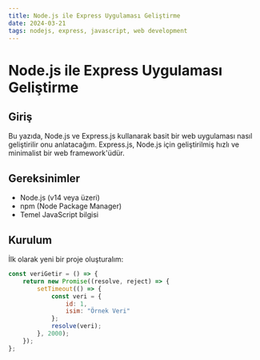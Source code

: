 ```yaml
---
title: Node.js ile Express Uygulaması Geliştirme
date: 2024-03-21
tags: nodejs, express, javascript, web development
---
```


# Node.js ile Express Uygulaması Geliştirme

## Giriş

Bu yazıda, Node.js ve Express.js kullanarak basit bir web uygulaması nasıl geliştirilir onu anlatacağım. Express.js, Node.js için geliştirilmiş hızlı ve minimalist bir web framework'üdür.

## Gereksinimler

- Node.js (v14 veya üzeri)
- npm (Node Package Manager)
- Temel JavaScript bilgisi

## Kurulum

İlk olarak yeni bir proje oluşturalım:

```javascript
const veriGetir = () => {
    return new Promise((resolve, reject) => {
        setTimeout(() => {
            const veri = {
                id: 1,
                isim: "Örnek Veri"
            };
            resolve(veri);
        }, 2000);
    });
};
```